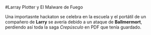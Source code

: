 #Larray Plotter y El Malware de Fuego

Una importasnte hackaton se celebra en la escuela y el portátil de un compañero de **Larry**
se avería debido a un ataque de **Ballmermort**, perdiendo así toda la saga *Crepúsculo* en 
PDF que tenía guardado.	
